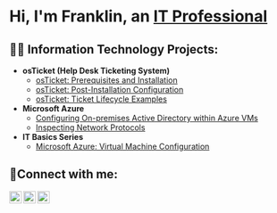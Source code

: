 <h1>Hi, I'm Franklin, an <a href="https://www.linkedin.com/in/franklin-linniman/">IT Professional</a></h1>

<h2>👨‍💻 Information Technology Projects:</h2>

- <b>osTicket (Help Desk Ticketing System)</b>
  - [osTicket: Prerequisites and Installation](https://github.com/FranklinLinniman/osticket-prereqs)
  - [osTicket: Post-Installation Configuration](https://github.com/FranklinLinniman/post-install-config)
  - [osTicket: Ticket Lifecycle Examples](https://github.com/FranklinLinniman/ticket-lifecycle)
- <b>Microsoft Azure</b>
  - [Configuring On-premises Active Directory within Azure VMs](https://github.com/FranklinLinniman/configure-ad)
  - [Inspecting Network Protocols](https://github.com/FranklinLinniman/azure-network-protocols)
- <b>IT Basics Series</b>
  - [Microsoft Azure: Virtual Machine Configuration](https://github.com/FranklinLinniman/vm-config)

<h2>🤳Connect with me:</h2>

[<img align="left" alt="Josh | Twitter" width="22px" src="https://cdn.jsdelivr.net/npm/simple-icons@v3/icons/twitter.svg" />][twitter]
[<img align="left" alt="Josh | LinkedIn" width="22px" src="https://cdn.jsdelivr.net/npm/simple-icons@v3/icons/linkedin.svg" />][linkedin]
[<img align="left" alt="Josh | Instagram" width="22px" src="https://cdn.jsdelivr.net/npm/simple-icons@v3/icons/instagram.svg" />][instagram]

[twitter]: https://twitter.com/FranklinL0196
[instagram]: https://www.instagram.com/franklin_linniman/
[linkedin]: https://www.linkedin.com/in/franklin-linniman/
